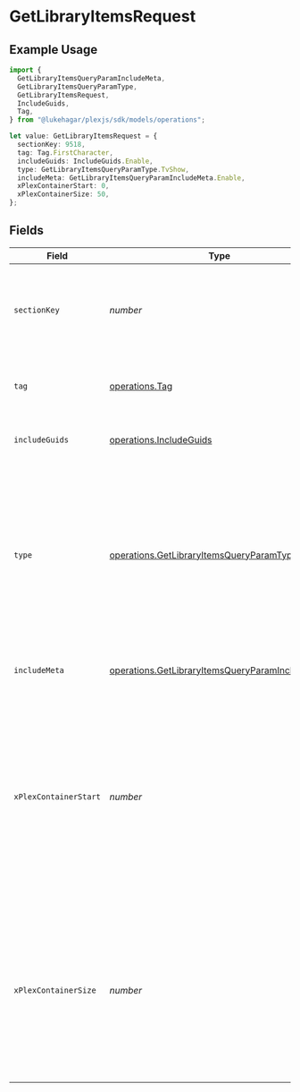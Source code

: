 # GetLibraryItemsRequest

## Example Usage

```typescript
import {
  GetLibraryItemsQueryParamIncludeMeta,
  GetLibraryItemsQueryParamType,
  GetLibraryItemsRequest,
  IncludeGuids,
  Tag,
} from "@lukehagar/plexjs/sdk/models/operations";

let value: GetLibraryItemsRequest = {
  sectionKey: 9518,
  tag: Tag.FirstCharacter,
  includeGuids: IncludeGuids.Enable,
  type: GetLibraryItemsQueryParamType.TvShow,
  includeMeta: GetLibraryItemsQueryParamIncludeMeta.Enable,
  xPlexContainerStart: 0,
  xPlexContainerSize: 50,
};
```

## Fields

| Field                                                                                                                                                                                     | Type                                                                                                                                                                                      | Required                                                                                                                                                                                  | Description                                                                                                                                                                               | Example                                                                                                                                                                                   |
| ----------------------------------------------------------------------------------------------------------------------------------------------------------------------------------------- | ----------------------------------------------------------------------------------------------------------------------------------------------------------------------------------------- | ----------------------------------------------------------------------------------------------------------------------------------------------------------------------------------------- | ----------------------------------------------------------------------------------------------------------------------------------------------------------------------------------------- | ----------------------------------------------------------------------------------------------------------------------------------------------------------------------------------------- |
| `sectionKey`                                                                                                                                                                              | *number*                                                                                                                                                                                  | :heavy_check_mark:                                                                                                                                                                        | The unique key of the Plex library. <br/>Note: This is unique in the context of the Plex server.<br/>                                                                                     | 9518                                                                                                                                                                                      |
| `tag`                                                                                                                                                                                     | [operations.Tag](../../../sdk/models/operations/tag.md)                                                                                                                                   | :heavy_check_mark:                                                                                                                                                                        | A key representing a specific tag within the section.                                                                                                                                     |                                                                                                                                                                                           |
| `includeGuids`                                                                                                                                                                            | [operations.IncludeGuids](../../../sdk/models/operations/includeguids.md)                                                                                                                 | :heavy_minus_sign:                                                                                                                                                                        | Adds the Guids object to the response<br/>                                                                                                                                                | 1                                                                                                                                                                                         |
| `type`                                                                                                                                                                                    | [operations.GetLibraryItemsQueryParamType](../../../sdk/models/operations/getlibraryitemsqueryparamtype.md)                                                                               | :heavy_minus_sign:                                                                                                                                                                        | The type of media to retrieve.<br/>1 = movie<br/>2 = show<br/>3 = season<br/>4 = episode<br/>E.g. A movie library will not return anything with type 3 as there are no seasons for movie libraries<br/> | 2                                                                                                                                                                                         |
| `includeMeta`                                                                                                                                                                             | [operations.GetLibraryItemsQueryParamIncludeMeta](../../../sdk/models/operations/getlibraryitemsqueryparamincludemeta.md)                                                                 | :heavy_minus_sign:                                                                                                                                                                        | Adds the Meta object to the response<br/>                                                                                                                                                 | 1                                                                                                                                                                                         |
| `xPlexContainerStart`                                                                                                                                                                     | *number*                                                                                                                                                                                  | :heavy_minus_sign:                                                                                                                                                                        | The index of the first item to return. If not specified, the first item will be returned.<br/>If the number of items exceeds the limit, the response will be paginated.<br/>By default this is 0<br/> | 0                                                                                                                                                                                         |
| `xPlexContainerSize`                                                                                                                                                                      | *number*                                                                                                                                                                                  | :heavy_minus_sign:                                                                                                                                                                        | The number of items to return. If not specified, all items will be returned.<br/>If the number of items exceeds the limit, the response will be paginated.<br/>By default this is 50<br/> | 50                                                                                                                                                                                        |